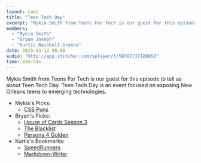```yaml
---
layout: cast
title: "Teen Tech Day"
excerpt: "Mykia Smith from Teens For Tech is our guest for this episode to tell us about Teen Tech Day."
members:
  - "Mykia Smith"
  - "Bryan Joseph"
  - "Kurtis Rainbolt-Greene"
date: 2015-03-12 06:00
audio: "http://app.stitcher.com/splayer/f/59387/37189852"
time: 41m:54s
---
```


Mykia Smith from Teens For Tech is our guest for this episode to tell us about Teen Tech Day. Teen Tech Day is an event focused on exposing New Orleans teens to emerging technologies.

  - Mykia's Picks:
    - [CSS Puns](http://saijogeorge.com/css-puns/)
  - Bryan's Picks:
    - [House of Cards Season 3](http://en.wikipedia.org/wiki/House_of_Cards_%28season_3%29)
    - [The Blacklist](http://www.imdb.com/title/tt2741602/)
    - [Persona 4 Golden](http://www.amazon.com/Persona-4-Golden-PlayStation-Vita/dp/B007W8S2MG)
  - Kurtis's Bookmarks:
    - [SpeedRunners](http://store.steampowered.com/app/207140/)
    - [Markdown-Writer](https://atom.io/packages/markdown-writer)
